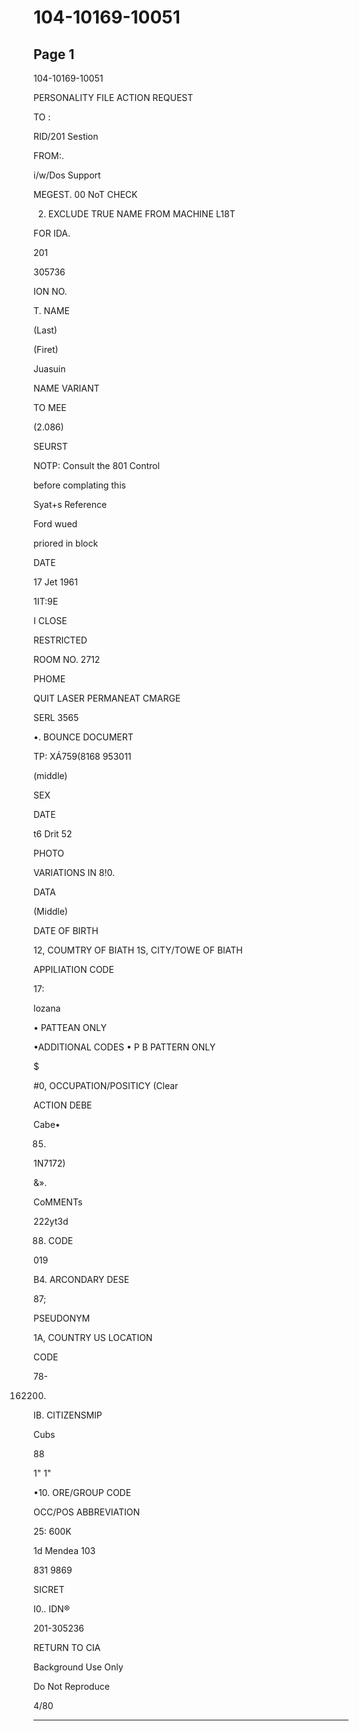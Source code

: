 # 104-10169-10051

## Page 1

104-10169-10051

PERSONALITY FILE ACTION REQUEST

TO :

RID/201 Sestion

FROM:.

i/w/Dos Support

MEGEST. 00 NoT CHECK

2. EXCLUDE TRUE NAME FROM MACHINE L18T

FOR IDA.

201

305736

ION NO.

T. NAME

(Last)

(Firet)

Juasuin

NAME VARIANT

TO MEE

(2.086)

SEURST

NOTP: Consult the 801 Control

before complating this

Syat+s Reference

Ford wued

priored in block

DATE

17 Jet 1961

1IT:9E

I CLOSE

RESTRICTED

ROOM NO. 2712

PHOME

QUIT LASER PERMANEAT CMARGE

SERL 3565

•. BOUNCE DOCUMERT

TP: XÁ759(8168 953011

(middle)

SEX

DATE

t6 Drit 52

PHOTO

VARIATIONS IN 8!0.

DATA

(Middle)

DATE OF BIRTH

12, COUMTRY OF BIATH 1S, CITY/TOWE OF BIATH

APPILIATION CODE

17:

lozana

• PATTEAN ONLY

•ADDITIONAL CODES • P B PATTERN ONLY

$

#0, OCCUPATION/POSITICY (Clear

ACTION DEBE

Cabe•

85.

1N7172)

&».

CoMMENTs

222yt3d

88. CODE

019

B4. ARCONDARY DESE

87;

PSEUDONYM

1A, COUNTRY US LOCATION

CODE

78-

162200.

IB. CITIZENSMIP

Cubs

88

1" 1"

•10. ORE/GROUP CODE

OCC/POS ABBREVIATION

25: 600K

1d Mendea 103

831 9869

SICRET

I0.. IDN®

201-305236

RETURN TO CIA

Background Use Only

Do Not Reproduce

4/80

---

